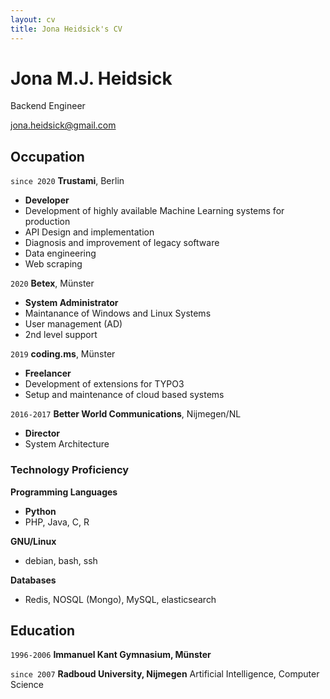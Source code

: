 ```yaml
---
layout: cv
title: Jona Heidsick's CV
---
```

# Jona M.J. Heidsick
Backend Engineer


<div id="webaddress">
<a href="jona.heidsick@gmail.com">jona.heidsick@gmail.com</a>
</div>


## Occupation

`since 2020` 
__Trustami__, Berlin

- __Developer__
- Development of highly available Machine Learning systems for production
- API Design and implementation
- Diagnosis and improvement of legacy software
- Data engineering
- Web scraping

`2020`
__Betex__, Münster

- __System Administrator__
- Maintanance of Windows and Linux Systems
- User management (AD)
- 2nd level support

`2019`
__coding.ms__, Münster

- __Freelancer__
- Development of extensions for TYPO3 
- Setup and maintenance of cloud based systems

`2016-2017`
__Better World Communications__, Nijmegen/NL

- __Director__
- System Architecture


### Technology Proficiency

__Programming Languages__
- __Python__
- PHP, Java, C, R

__GNU/Linux__
- debian, bash, ssh

__Databases__
- Redis, NOSQL (Mongo), MySQL, elasticsearch


## Education

`1996-2006`
__Immanuel Kant Gymnasium, Münster__

`since 2007`
__Radboud University, Nijmegen__
Artificial Intelligence, Computer Science

<!-- do we need this?
## (Student) Projects

`2004`
__Tetris clone as Java Applet__ (school project)

`2005`
__Snake clone by reusing Code from Tetris__
-->

<!-- ### Footer

Last updated: May 2021 -->


